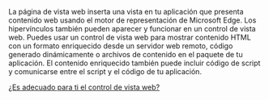 ﻿La página de vista web inserta una vista en tu aplicación que presenta contenido web usando el motor de representación de Microsoft Edge. Los hipervínculos también pueden aparecer y funcionar en un control de vista web.  Puedes usar un control de vista web para mostrar contenido HTML con un formato enriquecido desde un servidor web remoto, código generado dinámicamente o archivos de contenido en el paquete de tu aplicación. El contenido enriquecido también puede incluir código de script y comunicarse entre el script y el código de tu aplicación.

[¿Es adecuado para ti el control de vista web?](https://docs.microsoft.com/microsoft-edge/webview2/gettingstarted/winui)

